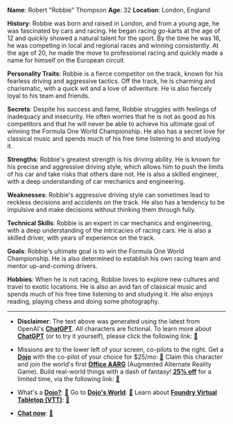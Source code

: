 **Name**: Robert "Robbie" Thompson
**Age**: 32
**Location**: London, England

**History**: Robbie was born and raised in London, and from a young age, he was fascinated by cars and racing. He began racing go-karts at the age of 12 and quickly showed a natural talent for the sport. By the time he was 16, he was competing in local and regional races and winning consistently. At the age of 20, he made the move to professional racing and quickly made a name for himself on the European circuit.

**Personality Traits**: Robbie is a fierce competitor on the track, known for his fearless driving and aggressive tactics. Off the track, he is charming and charismatic, with a quick wit and a love of adventure. He is also fiercely loyal to his team and friends.

**Secrets**: Despite his success and fame, Robbie struggles with feelings of inadequacy and insecurity. He often worries that he is not as good as his competitors and that he will never be able to achieve his ultimate goal of winning the Formula One World Championship. He also has a secret love for classical music and spends much of his free time listening to and studying it.

**Strengths**: Robbie's greatest strength is his driving ability. He is known for his precise and aggressive driving style, which allows him to push the limits of his car and take risks that others dare not. He is also a skilled engineer, with a deep understanding of car mechanics and engineering.

**Weaknesses**: Robbie's aggressive driving style can sometimes lead to reckless decisions and accidents on the track. He also has a tendency to be impulsive and make decisions without thinking them through fully.

**Technical Skills**: Robbie is an expert in car mechanics and engineering, with a deep understanding of the intricacies of racing cars. He is also a skilled driver, with years of experience on the track.

**Goals**: Robbie's ultimate goal is to win the Formula One World Championship. He is also determined to establish his own racing team and mentor up-and-coming drivers.

**Hobbies**: When he is not racing, Robbie loves to explore new cultures and travel to exotic locations. He is also an avid fan of classical music and spends much of his free time listening to and studying it. He also enjoys reading, playing chess and doing some photography.

---
* **Disclaimer**: The text above was generated using the latest from OpenAI's [**ChatGPT**](https://openai.com/blog/chatgpt/).  All characters are fictional.  To learn more about [**ChatGPT**](https://openai.com/blog/chatgpt/) (or to try it yourself), please click the following link: [:closed_book:](https://openai.com/blog/chatgpt/)

* Missions are to the lower left of your screen, co-pilots to the right. Get a [**Dojo**](https://workmates.live/marketplace) with the co-pilot of your choice for $25/mo: [:green_book:](https://workmates.live/marketplace) Claim this character and join the world's first [**Office AARG**](https://dojos.world) (Augmented Alternate Reality Game). Build real-world things with a dash of fantasy! [**25% off**](https://blog.workmates.live/deal-on-a-dojo) for a limited time, via the following link: [:green_book:](https://blog.workmates.live/deal-on-a-dojo) 

* What's a [**Dojo?**](https://workdojos.com): [:blue_book:](https://workdojos.com)  Go to [**Dojo's World**](https://dojos.world): [:blue_book:](https://dojos.world)  Learn about [**Foundry Virtual Tabletop (VTT)**](https://foundryvtt.com): [:closed_book:](https://foundryvtt.com/)

* [**Chat now**](https://chat.workmates.live/channel/support): [:ledger:](https://chat.workmates.live/channel/support)